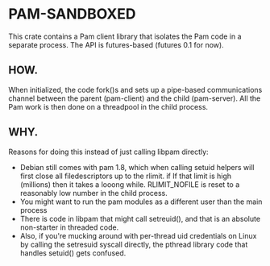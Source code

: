 # PAM-SANDBOXED

This crate contains a Pam client library that isolates the Pam code in
a separate process. The API is futures-based (futures 0.1 for now).

## HOW.

When initialized, the code fork()s and sets up a pipe-based communications
channel between the parent (pam-client) and the child (pam-server). All
the Pam work is then done on a threadpool in the child process.

## WHY.

Reasons for doing this instead of just calling libpam directly:

- Debian still comes with pam 1.8, which when calling setuid helpers
  will first close all filedescriptors up to the rlimit. if
  If that limit is high (millions) then it takes a looong while.
  RLIMIT_NOFILE is reset to a reasonably low number in the child process.
- You might want to run the pam modules as a different user than
  the main process
- There is code in libpam that might call setreuid(), and that is an
  absolute non-starter in threaded code.
- Also, if you're mucking around with per-thread uid credentials on Linux by
  calling the setresuid syscall directly, the pthread library code that
  handles setuid() gets confused.

